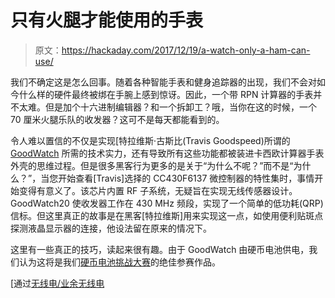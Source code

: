 # 只有火腿才能使用的手表

> 原文：<https://hackaday.com/2017/12/19/a-watch-only-a-ham-can-use/>

我们不确定这是怎么回事。随着各种智能手表和健身追踪器的出现，我们不会对如今什么样的硬件最终被绑在手腕上感到惊讶。因此，一个带 RPN 计算器的手表并不太难。但是加个十六进制编辑器？和一个拆卸工？哦，当你在这的时候，一个 70 厘米火腿乐队的收发器？这可不是每天都能看到的。

令人难以置信的不仅是实现[特拉维斯·古斯比(Travis Goodspeed)所谓的 [GoodWatch](https://goodwatch.org/posts/introducing-the-goodwatch/) 所需的技术实力，还有导致所有这些功能都被装进卡西欧计算器手表外壳的思维过程。但是很多黑客行为更多的是关于“为什么不呢？”而不是“为什么？”，当您开始查看[Travis]选择的 CC430F6137 微控制器的特性集时，事情开始变得有意义了。该芯片内置 RF 子系统，无疑旨在实现无线传感器设计。GoodWatch20 使收发器工作在 430 MHz 频段，实现了一个简单的低功耗(QRP)信标。但这里真正的故事是在黑客[特拉维斯]用来实现这一点，如使用便利贴斑点探测液晶显示器的连接，他设法留在原来的情况下。

这里有一些真正的技巧，读起来很有趣。由于 GoodWatch 由硬币电池供电，我们认为这将是我们[硬币电池挑战大赛](https://hackaday.com/2017/11/29/coin-cell-challenge-use-coin-cell-win-prizes/)的绝佳参赛作品。

[通过[无线电/业余无线电](https://www.reddit.com/r/amateurradio/comments/7k7xyd/goodwatcha_casio_watch_modified_to_receive_and/)